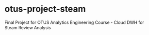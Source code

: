 # otus-project-steam
Final Project for OTUS Analytics Engineering Course - Cloud DWH for Steam Review Analysis
